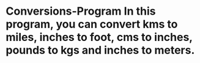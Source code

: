 # Conversions-Program In this program, you can convert kms to miles, inches to foot, cms to inches, pounds to kgs and inches to meters.
